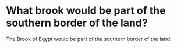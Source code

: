 # What brook would be part of the southern border of the land?

The Brook of Egypt would be part of the southern border of the land.
